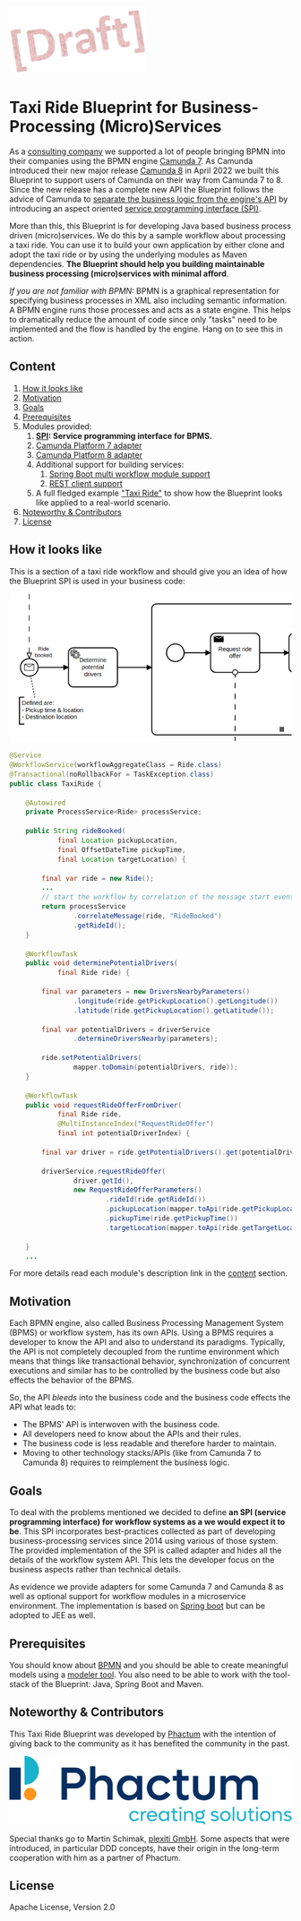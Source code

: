 ![Draft](./readme/draft.png)
# Taxi Ride Blueprint for Business-Processing (Micro)Services

As a [consulting company](#noteworthy-contributors) we supported a lot of people bringing BPMN into their companies using the BPMN engine [Camunda 7](https://docs.camunda.com). As Camunda introduced their new major release [Camunda 8](https://docs.camunda.io) in April 2022 we built this Blueprint to support users of Camunda on their way from Camunda 7 to 8. Since the new release has a complete new API the Blueprint follows the advice of Camunda to [separate the business logic from the engine's API](https://docs.camunda.io/docs/guides/migrating-from-camunda-platform-7/#prepare-for-smooth-migrations) by introducing an aspect oriented [service programming interface (SPI)](./spi/README.md).

More than this, this Blueprint is for developing Java based business process driven (micro)services. We do this by a sample workflow about processing a taxi ride. You can use it to build your own application by either clone and adopt the taxi ride or by using the underlying modules as Maven dependencies. **The Blueprint should help you building maintainable business processing (micro)services with minimal afford**.

*If you are not familiar with BPMN:* BPMN is a graphical representation for specifying business processes in XML also including semantic information. A BPMN engine runs those processes and acts as a state engine. This helps to dramatically reduce the amount of code since only "tasks" need to be implemented and the flow is handled by the engine. Hang on to see this in action.

## Content

1. [How it looks like](#how-it-looks-like)
1. [Motivation](#motivation)
1. [Goals](#goals)
1. [Prerequisites](#prerequisites)
1. Modules provided:
     1. **[SPI](./spi/README.md): Service programming interface for BPMS.**
     1. [Camunda Platform 7 adapter](./adapters/camunda7/README.md)
     1. [Camunda Platform 8 adapter](./adapters/camunda8/README.md)
     1. Additional support for building services:
         1. [Spring Boot multi workflow module support](./adapters/spring-boot/README.md)
         1. [REST client support](./adapters/rest/README.md)
     1. A full fledged example ["Taxi Ride"](./taxi/README.md) to show how the Blueprint looks like applied to a real-world scenario.
1. [Noteworthy & Contributors](#noteworthy-contributors)
1. [License](#license)

## How it looks like

This is a section of a taxi ride workflow and should give you an idea of how the Blueprint SPI is used in your business code:

![Section of a taxi ride workflow](./readme/example.png)

```java
@Service
@WorkflowService(workflowAggregateClass = Ride.class)
@Transactional(noRollbackFor = TaskException.class)
public class TaxiRide {
    
    @Autowired
    private ProcessService<Ride> processService;
    
    public String rideBooked(
            final Location pickupLocation,
            final OffsetDateTime pickupTime,
            final Location targetLocation) {
        
        final var ride = new Ride();
        ...
        // start the workflow by correlation of the message start event
        return processService
                .correlateMessage(ride, "RideBooked")
                .getRideId();
    }
    
    @WorkflowTask
    public void determinePotentialDrivers(
            final Ride ride) {
        
        final var parameters = new DriversNearbyParameters()
                .longitude(ride.getPickupLocation().getLongitude())
                .latitude(ride.getPickupLocation().getLatitude());

        final var potentialDrivers = driverService
                .determineDriversNearby(parameters);

        ride.setPotentialDrivers(
                mapper.toDomain(potentialDrivers, ride));
    }

    @WorkflowTask
    public void requestRideOfferFromDriver(
            final Ride ride,
            @MultiInstanceIndex("RequestRideOffer")
            final int potentialDriverIndex) {
        
        final var driver = ride.getPotentialDrivers().get(potentialDriverIndex);
        
        driverService.requestRideOffer(
                driver.getId(),
                new RequestRideOfferParameters()
                        .rideId(ride.getRideId())
                        .pickupLocation(mapper.toApi(ride.getPickupLocation()))
                        .pickupTime(ride.getPickupTime())
                        .targetLocation(mapper.toApi(ride.getTargetLocation())));
        
    }
    ...
```

For more details read each module's description link in the [content](#content) section.

## Motivation

Each BPMN engine, also called Business Processing Management System (BPMS) or workflow system, has its own APIs. Using a BPMS requires a developer to know the API and also to understand its paradigms. Typically, the API is not completely decoupled from the runtime environment which means that things like transactional behavior, synchronization of concurrent executions and similar has to be controlled by the business code but also effects the behavior of the BPMS.

So, the API *bleeds* into the business code and the business code effects the API what leads to:

- The BPMS' API is interwoven with the business code.
- All developers need to know about the APIs and their rules.
- The business code is less readable and therefore harder to maintain.
- Moving to other technology stacks/APIs (like from Camunda 7 to Camunda 8) requires to reimplement the business logic.

## Goals

To deal with the problems mentioned we decided to define **an SPI (service programming interface) for workflow systems as a we would expect it to be**. This SPI incorporates best-practices collected as part of developing business-processing services since 2014 using various of those system. The provided implementation of the SPI is called adapter and hides all the details of the workflow system API. This lets the developer focus on the business aspects rather than technical details.

As evidence we provide adapters for some Camunda 7 and Camunda 8 as well as optional support for workflow modules in a microservice environment. The implementation is based on [Spring boot](https://spring.io/projects/spring-boot) but can be adopted to JEE as well.

## Prerequisites

You should know about [BPMN](https://en.wikipedia.org/wiki/Business_Process_Model_and_Notation) and you should be able to create meaningful models using a [modeler tool](https://camunda.com/en/download/modeler/). You also need to be able to work with the tool-stack of the Blueprint: Java, Spring Boot and  Maven.

## Noteworthy & Contributors

This Taxi Ride Blueprint was developed by [Phactum](https://www.phactum.at) with the intention of giving back to the community as it has benefited the community in the past.

![Phactum](./readme/phactum.png)

Special thanks go to Martin Schimak, [plexiti GmbH](https://plexiti.com/).
Some aspects that were introduced, in particular DDD concepts, have their origin in the long-term cooperation with him as a partner of Phactum.

## License

Apache License, Version 2.0
